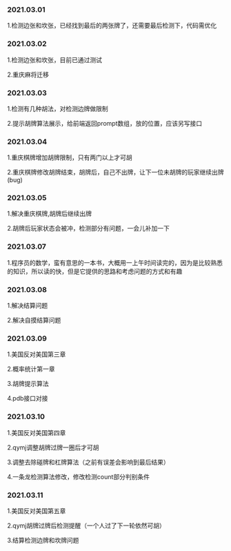 ### 2021.03.01
1.检测边张和坎张，已经找到最后的两张牌了，还需要最后检测下，代码需优化


### 2021.03.02
1.检测边张和坎张，目前已通过测试

2.重庆麻将迁移


### 2021.03.03
1.检测有几种胡法，对检测边牌做限制

2.提示胡牌算法展示，给前端返回prompt数组，放的位置，应该另写接口


### 2021.03.04
1.重庆棋牌增加胡牌限制，只有两门以上才可胡

2.重庆棋牌修改胡牌结束，胡牌后，自己不出牌，让下一位未胡牌的玩家继续出牌(bug)


### 2021.03.05
1.解决重庆棋牌,胡牌后继续出牌

2.胡牌后玩家状态会被冲，检测部分有问题，一会儿补加一下


### 2021.03.07
1.程序员的数学，蛮有意思的一本书，大概用一上午时间读完的，因为是比较熟悉的知识，所以读的快，但是它提供的思路和考虑问题的方式和有趣


### 2021.03.08
1.解决结算问题

2.解决自摸结算问题


### 2021.03.09
1.美国反对美国第三章

2.概率统计第一章

3.胡牌提示算法

4.pdb接口对接


### 2021.03.10
1.美国反对美国第四章

2.qymj调整胡牌过牌一圈后才可胡

3.调整去除碰牌和杠牌算法（之前有误差会影响到最后结果）

4.一条龙检测算法修改，修改检测count部分判别条件


### 2021.03.11
1.美国反对美国第五章

2.qymj胡牌过牌后检测提醒（一个人过了下一轮依然可胡）

3.结算检测边牌和坎牌问题
